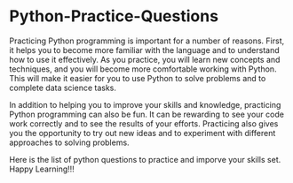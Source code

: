 # Python-Practice-Questions
Practicing Python programming is important for a number of reasons. First, it helps you to become more familiar with the language and to understand how to use it effectively. As you practice, you will learn new concepts and techniques, and you will become more comfortable working with Python. This will make it easier for you to use Python to solve problems and to complete data science tasks.

In addition to helping you to improve your skills and knowledge, practicing Python programming can also be fun. It can be rewarding to see your code work correctly and to see the results of your efforts. Practicing also gives you the opportunity to try out new ideas and to experiment with different approaches to solving problems.

Here is the list of python questions to practice and imporve your skills set. Happy Learning!!!


